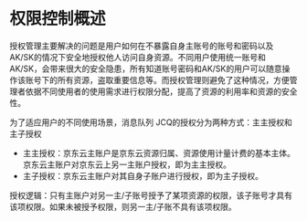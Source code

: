 # 权限控制概述

授权管理主要解决的问题是用户如何在不暴露自身主账号的账号和密码以及AK/SK的情况下安全地授权他人访问自身资源。不同用户使用统一账号和AK/SK，会带来很大的安全隐患，所有知道账号密码和AK/SK的用户可以随意操作该账号下的所有资源，盗取重要信息等。而授权管理则避免了这种情况，方便管理者依据不同使用者的使用需求进行权限分配，提高了资源的利用率和资源的安全性。

为了适应用户的不同使用场景，消息队列 JCQ的授权分为两种方式：主主授权和主子授权

- 主主授权：京东云主账户是京东云资源归属、资源使用计量计费的基本主体。京东云主账户对京东云上另一主账户授权，即为主主授权。
- 主子授权：京东云主账户对其自身子账户进行授权，即为主子授权。

授权逻辑：只有主账户对另一主/子账号授予了某项资源的权限，该子账号才具有该项权限。如果未被授予权限，则另一主/子账不具有该项权限。
